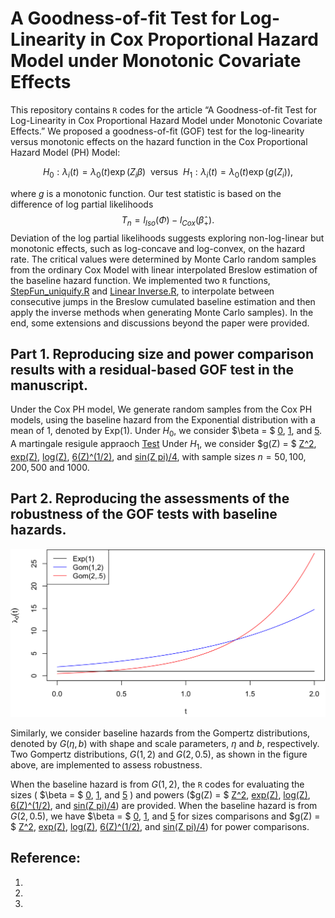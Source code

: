 # A Goodness-of-fit Test for Log-Linearity in Cox Proportional Hazard Model under Monotonic Covariate Effects #

This repository contains  ```R``` codes for the article “A Goodness-of-fit Test for Log-Linearity in Cox Proportional Hazard Model under Monotonic Covariate Effects.” 
We proposed a goodness-of-fit (GOF) test for the log-linearity versus monotonic effects on the hazard function in the Cox Proportional Hazard Model (PH) Model: 

$$
  H_0: \lambda_i(t) = \lambda_0(t) \exp(Z_i \beta) ~~ \mbox{versus} ~~ H_1: \lambda_i(t) = \lambda_0(t) \exp (g(Z_i)), 
$$

where $g$ is a monotonic function. 
Our test statistic is based on the difference of log partial likelihoods
$$
  T_n = l_{Iso}(\Phi) - l_{Cox}(\hat{\beta}_+). 
$$
Deviation of the log partial likelihoods suggests exploring non-log-linear but monotonic effects, such as log-concave and log-convex, on the hazard rate. 
The critical values were determined by Monte Carlo random samples from the ordinary Cox Model with linear interpolated Breslow estimation of the baseline hazard function. We implemented two ```R``` functions, [StepFun_uniquify.R](https://github.com/cftang9/LLGOF_UniCoxPH/blob/main/StepFun_uniquify.R) and [Linear Inverse.R](https://github.com/cftang9/LLGOF_UniCoxPH/blob/main/Linear_Inverse.R), to interpolate between consecutive jumps in the Breslow cumulated baseline estimation and then apply the inverse methods when generating Monte Carlo samples). 
In the end, some extensions and discussions beyond the paper were provided. 
<!--Lastly, we discuss the proposed GOF tests beyond the GOF tests. -->
<!-- This article has been submitted for publication. -->

<!-- Prior to using R programs on this repository, please download the main R program [EGJ_USO_Library.R](https://raw.githubusercontent.com/cftang9/MSUSO/master/EGJ_USO_Library.r).  -->

## Part 1. Reproducing size and power comparison results with a residual-based GOF test in the manuscript. 

Under the Cox PH model, 
We generate random samples from the Cox PH models, using the baseline hazard from the Exponential distribution with a mean of $1$, denoted by Exp(1). 
Under $H_0$, we consider $\beta = $
[0](https://github.com/cftang9/LLGOF_UniCoxPH/blob/main/Baseline%20Exp(1)/Sim_Uni_0Z_n50.R), 
[1](https://github.com/cftang9/LLGOF_UniCoxPH/blob/main/Baseline%20Exp(1)/Sim_Uni_1Z_n50.R), and 
[5](https://github.com/cftang9/LLGOF_UniCoxPH/blob/main/Baseline%20Exp(1)/Sim_Uni_5Z_n50.R). 
A martingale resigule appraoch 
[Test](https://github.com/cftang9/LLGOF_UniCoxPH/blob/main/Baseline%20Exp(1)/Sim_Uni_0Z_Martingale.R)
Under $H_1$, we consider $g(Z) = $ 
[Z^2](https://github.com/cftang9/LLGOF_UniCoxPH/blob/main/Baseline%20Exp(1)/Sim_Uni_Z2_n50.R), 
[exp(Z)](https://github.com/cftang9/LLGOF_UniCoxPH/blob/main/Baseline%20Exp(1)/Sim_Uni_eZ_n50.R), 
[log(Z)](https://github.com/cftang9/LLGOF_UniCoxPH/blob/main/Baseline%20Exp(1)/Sim_Uni_lZ_n50.R), 
[6(Z)^(1/2)](https://github.com/cftang9/LLGOF_UniCoxPH/blob/main/Baseline%20Exp(1)/Sim_Uni_lZ_n50.R), and 
[sin(Z pi)/4](https://github.com/cftang9/LLGOF_UniCoxPH/blob/main/Baseline%20Exp(1)/Sim_Uni_lZ_n50.R), with sample sizes $n=50, 100, 200, 500$ and $1000$. 




## Part 2. Reproducing the assessments of the robustness of the GOF tests with baseline hazards. 

[<img src="https://github.com/cftang9/LLGOF_UniCoxPH/blob/main/BHF.png" width="600" />](https://github.com/cftang9/LLGOF_UniCoxPH/blob/main/BHF.png)

Similarly, we consider baseline hazards from the Gompertz distributions, denoted by $G(\eta,b)$ with shape and scale parameters, $\eta$ and $b$, respectively. Two Gompertz distributions, $G(1,2)$ and $G(2,0.5)$, as shown in the figure above, are implemented to assess robustness. 

When the baseline hazard is from $G(1,2)$, the ```R``` codes for evaluating the sizes ( 
$\beta = $
[0](https://github.com/cftang9/LLGOF_UniCoxPH/blob/main/Baseline%20G(1%2C2)/Sim_Uni_0Z_n50_Gompertz.R), 
[1](https://github.com/cftang9/LLGOF_UniCoxPH/blob/main/Baseline%20G(1%2C2)/Sim_Uni_1Z_n50_Gompertz.R), and 
[5](https://github.com/cftang9/LLGOF_UniCoxPH/blob/main/Baseline%20G(1%2C2)/Sim_Uni_5Z_n50_Gompertz.R)
) and powers ($g(Z) = $ 
[Z^2](https://github.com/cftang9/LLGOF_UniCoxPH/blob/main/Baseline%20G(1%2C2)/Sim_Uni_Z2_n50_Gompertz.R), 
[exp(Z)](https://github.com/cftang9/LLGOF_UniCoxPH/blob/main/Baseline%20G(1%2C2)/Sim_Uni_eZ_n50_Gompertz.R), 
[log(Z)](https://github.com/cftang9/LLGOF_UniCoxPH/blob/main/Baseline%20G(1%2C2)/Sim_Uni_lZ_n50_Gompertz.R), 
[6(Z)^(1/2)](https://github.com/cftang9/LLGOF_UniCoxPH/blob/main/Baseline%20G(1%2C2)/Sim_Uni_lZ_n50_Gompertz.R), and 
[sin(Z pi)/4](https://github.com/cftang9/LLGOF_UniCoxPH/blob/main/Baseline%20G(1%2C2)/Sim_Uni_lZ_n50_Gompertz.R)) are provided. When the baseline hazard is from $G(2,0.5)$, we have $\beta = $
[0](https://github.com/cftang9/LLGOF_UniCoxPH/blob/main/Baseline%20G(2%2C0.5)/Sim_Uni_0Z_n50_Gompertz.R), 
[1](https://github.com/cftang9/LLGOF_UniCoxPH/blob/main/Baseline%20G(2%2C0.5)/Sim_Uni_1Z_n50_Gompertz.R), and 
[5](https://github.com/cftang9/LLGOF_UniCoxPH/blob/main/Baseline%20G(2%2C0.5)/Sim_Uni_5Z_n50_Gompertz.R) for sizes comparisons and $g(Z) = $ 
[Z^2](https://github.com/cftang9/LLGOF_UniCoxPH/blob/main/Baseline%20G(2%2C0.5)/Sim_Uni_Z2_n50_Gompertz.R), 
[exp(Z)](https://github.com/cftang9/LLGOF_UniCoxPH/blob/main/Baseline%20G(2%2C0.5)/Sim_Uni_eZ_n50_Gompertz.R), 
[log(Z)](https://github.com/cftang9/LLGOF_UniCoxPH/blob/main/Baseline%20G(2%2C0.5)/Sim_Uni_lZ_n50_Gompertz.R), 
[6(Z)^(1/2)](https://github.com/cftang9/LLGOF_UniCoxPH/blob/main/Baseline%20G(2%2C0.5)/Sim_Uni_lZ_n50_Gompertz.R), and 
[sin(Z pi)/4](https://github.com/cftang9/LLGOF_UniCoxPH/blob/main/Baseline%20G(2%2C0.5)/Sim_Uni_lZ_n50_Gompertz.R)) for power comparisons. 





<!-- ![BHF.png](https://github.com/cftang9/LLGOF_UniCoxPH/blob/main/BHF.png) -->


<!--
## Beyond this work: 

### Further discussion of censoring times: ties and high-censoring rates

### Further discussion of further discussion of the partial linear models
-->

## Reference: 
1. 
2. 
3. 

